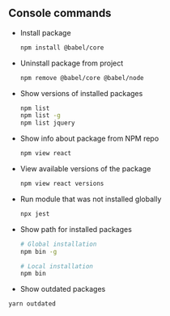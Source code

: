 
## Console commands

- Install package
  ```bash
  npm install @babel/core
  ```

- Uninstall package from project
  ```bash
  npm remove @babel/core @babel/node
  ```

- Show versions of installed packages
  ```bash
  npm list
  npm list -g
  npm list jquery
  ```

- Show info about package from NPM repo
  ```bash
  npm view react
  ```

- View available versions of the package
  ```bash
  npm view react versions
  ```

- Run module that was not installed globally
  ```bash
  npx jest
  ```

- Show path for installed packages
  ```bash
  # Global installation
  npm bin -g

  # Local installation
  npm bin
  ```

- Show outdated packages
```bash
yarn outdated
```
